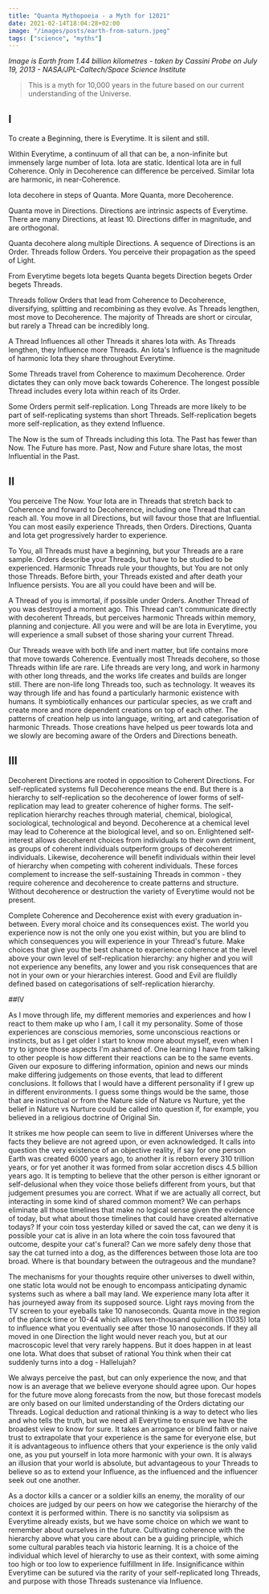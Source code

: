 ```yaml
---
title: "Quanta Mythopoeia - a Myth for 12021"
date: 2021-02-14T18:04:28+02:00
image: "/images/posts/earth-from-saturn.jpeg"
tags: ["science", "myths"]
---
```


*Image is Earth from 1.44 billion kilometres - taken by Cassini Probe on July 19, 2013 - NASA/JPL-Caltech/Space Science Institute*

> This is a myth for 10,000 years in the future based on our current understanding of the Universe.

## I

To create a Beginning, there is Everytime. It is silent and still.   

Within Everytime, a continuum of all that can be, a non-infinite but immensely large number of Iota. Iota are static. Identical Iota are in full Coherence. Only in Decoherence can difference be perceived.  Similar Iota are harmonic, in near-Coherence.
 
Iota decohere in steps of Quanta. More Quanta, more Decoherence.

Quanta move in Directions. Directions are intrinsic aspects of Everytime. There are many Directions, at least 10. Directions differ in magnitude, and are orthogonal. 

Quanta decohere along multiple Directions. A sequence of Directions is an Order. Threads follow Orders. You perceive their propagation as the speed of Light.

From Everytime begets Iota begets Quanta begets Direction begets Order begets Threads. 

Threads follow Orders that lead from Coherence to Decoherence, diversifying, splitting and recombining as they evolve.  As Threads lengthen, most move to Decoherence. The majority of Threads are short or circular, but rarely a Thread can be incredibly long. 

A Thread Influences all other Threads it shares Iota with.  As Threads lengthen, they Influence more Threads. An Iota's Influence is the magnitude of harmonic Iota they share throughout Everytime.

Some Threads travel from Coherence to maximum Decoherence. Order dictates they can only move back towards Coherence. The longest possible Thread includes every Iota within reach of its Order.  

Some Orders permit self-replication. Long Threads are more likely to be part of self-replicating systems than short Threads. Self-replication begets more self-replication, as they extend Influence.

The Now is the sum of Threads including this Iota. The Past has fewer than Now. The Future has more. Past, Now and Future share Iotas, the most Influential in the Past.

## II

You perceive The Now. Your Iota are in Threads that stretch back to Coherence and forward to Decoherence, including one Thread that can reach all. You move in all Directions, but will favour those that are Influential. You can most easily experience Threads, then Orders. Directions, Quanta and Iota get progressively harder to experience.  

To You, all Threads must have a beginning, but your Threads are a rare sample. Orders describe your Threads, but have to be studied to be experienced.  Harmonic Threads rule your thoughts, but You are not only those Threads.  Before birth, your Threads existed and after death your Influence persists. You are all you could have been and will be.

A Thread of you is immortal, if possible under Orders. Another Thread of you was destroyed a moment ago. This Thread can't communicate directly with decoherent Threads, but perceives harmonic Threads within memory, planning and conjecture. All you were and will be are Iota in Everytime, you will experience a small subset of those sharing your current Thread.

Our Threads weave with both life and inert matter, but life contains more that move towards Coherence.  Eventually most Threads decohere, so those Threads within life are rare.  Life threads are very long, and work in harmony with other long threads, and the works life creates and builds are longer still.  There are non-life long Threads too, such as technology.  It weaves its way through life and has found a particularly harmonic existence with humans.  It symbiotically enhances our particular species, as we craft and create more and more dependent creations on top of each other.  The patterns of creation help us into language, writing, art and categorisation of harmonic Threads.  Those creations have helped us peer towards Iota and we slowly are becoming aware of the Orders and Directions beneath. 

## III

Decoherent Directions are rooted in opposition to Coherent Directions. For self-replicated systems full Decoherence means the end. But there is a hierarchy to self-replication so the decoherence of lower forms of self-replication may lead to greater coherence of higher forms. The self-replication hierarchy reaches through material, chemical, biological, sociological, technological and beyond. Decoherence at a chemical level may lead to Coherence at the biological level, and so on. Enlightened self-interest allows decoherent choices from individuals to their own detriment, as groups of coherent individuals outperform groups of decoherent individuals. Likewise, decoherence will benefit individuals within their level of hierarchy when competing with coherent individuals. These forces complement to increase the self-sustaining Threads in common - they require coherence and decoherence to create patterns and structure.  Without decoherence or destruction the variety of Everytime would not be present. 

Complete Coherence and Decoherence exist with every graduation in-between. Every moral choice and its consequences exist. The world you experience now is not the only one you exist within, but you are blind to which consequences you will experience in your Thread's future. Make choices that give you the best chance to experience coherence at the level above your own level of self-replication hierarchy: any higher and you will not experience any benefits, any lower and you risk consequences that are not in your own or your hierarchies interest. Good and Evil are fluildly defined based on categorisations of self-replication hierarchy. 

##IV

As I move through life, my different memories and experiences and how I react to them make up who I am, I call it my personality.  Some of those experiences are conscious memories, some unconscious reactions or instincts, but as I get older I start to know more about myself, even when I try to ignore those aspects I'm ashamed of.  One learning I have from talking to other people is how different their reactions can be to the same events.  Given our exposure to differing information, opinion and news our minds make differing judgements on those events, that lead to different conclusions. It follows that I would have a different personality if I grew up in different environments.  I guess some things would be the same, those that are instinctual or from the Nature side of Nature vs Nurture, yet the belief in Nature vs Nurture could be called into question if, for example, you believed in a religious doctrine of Original Sin. 

It strikes me how people can seem to live in different Universes where the facts they believe are not agreed upon, or even acknowledged. It calls into question the very existence of an objective reality, if say for one person Earth was created 6000 years ago, to another it is reborn every 310 trillion years, or for yet another it was formed from solar accretion discs 4.5 billion years ago. It is tempting to believe that the other person is either ignorant or self-delusional when they voice those beliefs different from yours, but that judgement presumes you are correct.  What if we are actually all correct, but interacting in some kind of shared common moment?  We can perhaps eliminate all those timelines that make no logical sense given the evidence of today, but what about those timelines that could have created alternative todays?  If your coin toss yesterday killed or saved the cat, can we deny it is possible your cat is alive in an Iota where the coin toss favoured that outcome, despite your cat's funeral?  Can we more safely deny those that say the cat turned into a dog, as the differences between those Iota are too broad. Where is that boundary between the outrageous and the mundane?

The mechanisms for your thoughts require other universes to dwell within, one static Iota would not be enough to encompass anticipating dynamic systems such as where a ball may land.  We experience many Iota after it has journeyed away from its supposed source. Light rays moving from the TV screen to your eyeballs take 10 nanoseconds.  Quanta move in the region of the planck time or 10-44 which allows ten-thousand quintillion (1035) Iota to influence what you eventually see after those 10 nanoseconds.  If they all moved in one Direction the light would never reach you, but at our macroscopic level that very rarely happens.  But it does happen in at least one Iota.  What does that subset of rational You think when their cat suddenly turns into a dog - Hallelujah?

We always perceive the past, but can only experience the now, and that now is an average that we believe everyone should agree upon.  Our hopes for the future move along forecasts from the now, but those forecast models are only based on our limited understanding of the Orders dictating our Threads. Logical deduction and rational thinking is a way to detect who lies and who tells the truth, but we need all Everytime to ensure we have the broadest view to know for sure.  It takes an arrogance or blind faith or naive trust to extrapolate that your experience is the same for everyone else, but it is advantageous to influence others that your experience is the only valid one, as you put yourself in Iota more harmonic with your own. It is always an illusion that your world is absolute, but advantageous to your Threads to believe so as to extend your Influence, as the influenced and the influencer seek out one another. 

As a doctor kills a cancer or a soldier kills an enemy, the morality of our choices are judged by our peers on how we categorise the hierarchy of the context it is performed within. There is no sanctity via solipsism as Everytime already exists, but we have some choice on which we want to remember about ourselves in the future.  Cultivating coherence with the hierarchy above what you care about can be a guiding principle, which some cultural parables teach via historic learning.  It is a choice of the individual which level of hierarchy to use as their context, with some aiming too high or too low to experience fulfillment in life.  Insignificance within Everytime can be sutured via the rarity of your self-replicated long Threads, and purpose with those Threads sustenance via Influence. 


